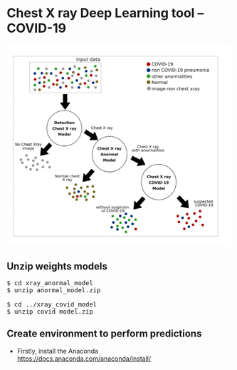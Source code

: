 # Chest X ray Deep Learning tool – COVID-19

<p align="center"><img width="650px" src="https://github.com/CRIA-CIMATEC/covid-19/blob/master/diagnostic_imaging/images/model_design_xray_en.png?raw=true" /></p>


## Unzip weights models

<pre>
$ cd xray_anormal_model
$ unzip anormal_model.zip

$ cd ../xray_covid_model
$ unzip covid_model.zip
</pre>

## Create environment to perform predictions

   * Firstly, install the Anaconda https://docs.anaconda.com/anaconda/install/ 




